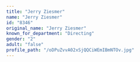 ```yaml
---
title: "Jerry Ziesmer"
name: "Jerry Ziesmer"
id: "8346"
original_name: "Jerry Ziesmer"
known_for_department: "Directing"
gender: "2"
adult: "false"
profile_path: "/oDPuZvvA02xSjQQCiWEmIBmNTOv.jpg"
---
```

